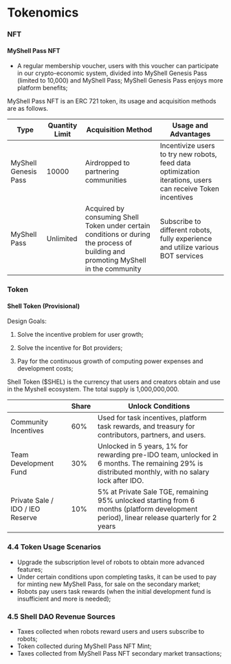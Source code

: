 # Tokenomics

### NFT

#### MyShell Pass NFT

* A regular membership voucher, users with this voucher can participate in our crypto-economic system, divided into MyShell Genesis Pass (limited to 10,000) and MyShell Pass; MyShell Genesis Pass enjoys more platform benefits;

MyShell Pass NFT is an ERC 721 token, its usage and acquisition methods are as follows.

| Type                   | Quantity Limit | Acquisition Method                                      | Usage and Advantages                                      |
| ---------------------- | -------------- | -------------------------------------------------------- | --------------------------------------------------------- |
| MyShell Genesis Pass   | 10000          | Airdropped to partnering communities                     | Incentivize users to try new robots, feed data optimization iterations, users can receive Token incentives |
| MyShell Pass           | Unlimited      | Acquired by consuming Shell Token under certain conditions or during the process of building and promoting MyShell in the community | Subscribe to different robots, fully experience and utilize various BOT services |

### Token

#### Shell Token (Provisional)

Design Goals:

1. Solve the incentive problem for user growth;

2. Solve the incentive for Bot providers;

3. Pay for the continuous growth of computing power expenses and development costs;

Shell Token ($SHEL) is the currency that users and creators obtain and use in the Myshell ecosystem. The total supply is 1,000,000,000.

|                  | Share | Unlock Conditions                                       |
| ---------------- | ----- | ------------------------------------------------------- |
| Community Incentives | 60%   | Used for task incentives, platform task rewards, and treasury for contributors, partners, and users. |
| Team Development Fund | 30%   | Unlocked in 5 years, 1% for rewarding pre-IDO team, unlocked in 6 months. The remaining 29% is distributed monthly, with no salary lock after IDO. |
| Private Sale / IDO / IEO Reserve | 10%   | 5% at Private Sale TGE, remaining 95% unlocked starting from 6 months (platform development period), linear release quarterly for 2 years |

### 4.4 Token Usage Scenarios

* Upgrade the subscription level of robots to obtain more advanced features;
* Under certain conditions upon completing tasks, it can be used to pay for minting new MyShell Pass, for sale on the secondary market;
* Robots pay users task rewards (when the initial development fund is insufficient and more is needed);

### 4.5 Shell DAO Revenue Sources

* Taxes collected when robots reward users and users subscribe to robots;
* Token collected during MyShell Pass NFT Mint;
* Taxes collected from MyShell Pass NFT secondary market transactions;